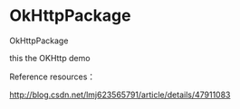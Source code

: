 # OkHttpPackage
OkHttpPackage

this the OKHttp demo 



Reference resources：

http://blog.csdn.net/lmj623565791/article/details/47911083
